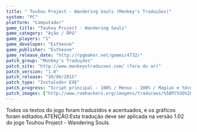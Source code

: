 ```yaml
---
title: " Touhou Project - Wandering Souls (Monkey's Traduções)"
system: "PC"
platform: "Computador"
game_title: "Touhou Project - Wandering Souls"
game_category: "Ação / RPG"
game_players: "1"
game_developer: "Estheone"
game_publisher: "Estheone"
game_release_date: "http://rpgmaker.net/games/4732/"
patch_group: "Monkey's Traduções"
patch_site: "http://www.monkeystraducoes.com/ (fora do ar)"
patch_version: "1.0"
patch_release: "30/06/2015"
patch_type: "Instalador EXE"
patch_progress: "Script principal - 100% / Menus - 100% / Magias e técnicas - 100% / Armas e armaduras - 100% / Outros textos - 100% / Acentuação - 100% / Gráficos - 100%"
patch_images: ["http://www.romhackers.org/imagens/traducoes/%5BPC%5D%20Touhou%20Project%20-%20Wandering%20Souls%20-%20Monkey's%20Tradu%C3%A7%C3%B5es%20-%201.jpg","http://www.romhackers.org/imagens/traducoes/%5BPC%5D%20Touhou%20Project%20-%20Wandering%20Souls%20-%20Monkey's%20Tradu%C3%A7%C3%B5es%20-%202.jpg","http://www.romhackers.org/imagens/traducoes/%5BPC%5D%20Touhou%20Project%20-%20Wandering%20Souls%20-%20Monkey's%20Tradu%C3%A7%C3%B5es%20-%203.jpg"]
---
```

Todos os textos do jogo foram traduzidos e acentuados, e os gráficos foram editados.ATENÇÃO:Esta tradução deve ser aplicada na versão 1.02 do jogo Touhou Project - Wandering Souls.